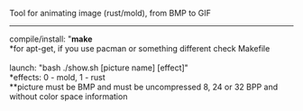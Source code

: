 Tool for animating image (rust/mold), from BMP to GIF
<hr>
compile/install: "<b>make</b><br>
*for apt-get, if you use pacman or something different check Makefile<br>
<br>
launch: "bash ./show.sh [picture name] [effect]"<br>
*effects: 0 - mold, 1 - rust<br>
**picture must be BMP and must be uncompressed 8, 24 or 32 BPP and without color space information
